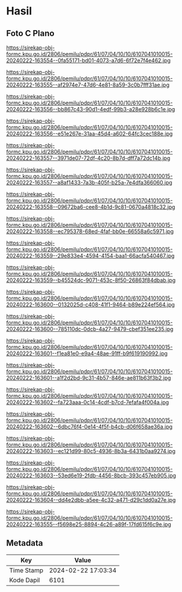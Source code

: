 # Hasil

## Foto C Plano

https://sirekap-obj-formc.kpu.go.id/2806/pemilu/pdpr/61/07/04/10/10/6107041010015-20240222-163554--0fa55171-bd01-4073-a7d6-6f72e7f4e462.jpg

https://sirekap-obj-formc.kpu.go.id/2806/pemilu/pdpr/61/07/04/10/10/6107041010015-20240222-163555--af2974e7-47d6-4e81-8a59-3c0b7fff31ae.jpg

https://sirekap-obj-formc.kpu.go.id/2806/pemilu/pdpr/61/07/04/10/10/6107041010015-20240222-163556--bb867c43-90d1-4edf-99b3-a28e928b6c1e.jpg

https://sirekap-obj-formc.kpu.go.id/2806/pemilu/pdpr/61/07/04/10/10/6107041010015-20240222-163556--e51e267e-31aa-45d4-a602-64fc3cec188e.jpg

https://sirekap-obj-formc.kpu.go.id/2806/pemilu/pdpr/61/07/04/10/10/6107041010015-20240222-163557--3971de07-72df-4c20-8b7d-dff7a72dc14b.jpg

https://sirekap-obj-formc.kpu.go.id/2806/pemilu/pdpr/61/07/04/10/10/6107041010015-20240222-163557--a8af1433-7a3b-405f-b25a-7e4dfa366060.jpg

https://sirekap-obj-formc.kpu.go.id/2806/pemilu/pdpr/61/07/04/10/10/6107041010015-20240222-163558--09672ba6-cee8-4b1d-9c81-0670a4818c32.jpg

https://sirekap-obj-formc.kpu.go.id/2806/pemilu/pdpr/61/07/04/10/10/6107041010015-20240222-163558--ec795378-68ed-4faf-bb0e-66558a6c5971.jpg

https://sirekap-obj-formc.kpu.go.id/2806/pemilu/pdpr/61/07/04/10/10/6107041010015-20240222-163559--29e833e4-4594-4154-baa1-66acfa540467.jpg

https://sirekap-obj-formc.kpu.go.id/2806/pemilu/pdpr/61/07/04/10/10/6107041010015-20240222-163559--b45524dc-9071-453c-8f50-26863f84dbab.jpg

https://sirekap-obj-formc.kpu.go.id/2806/pemilu/pdpr/61/07/04/10/10/6107041010015-20240222-163600--0132025d-c408-41f1-9464-b89e224ef564.jpg

https://sirekap-obj-formc.kpu.go.id/2806/pemilu/pdpr/61/07/04/10/10/6107041010015-20240222-163600--785110dc-0dcb-4a27-9479-cbef351ee235.jpg

https://sirekap-obj-formc.kpu.go.id/2806/pemilu/pdpr/61/07/04/10/10/6107041010015-20240222-163601--f1ea81e0-e9a4-48ae-91ff-b9f619190992.jpg

https://sirekap-obj-formc.kpu.go.id/2806/pemilu/pdpr/61/07/04/10/10/6107041010015-20240222-163601--a1f2d2bd-9c31-4b57-846e-ae811b63f3b2.jpg

https://sirekap-obj-formc.kpu.go.id/2806/pemilu/pdpr/61/07/04/10/10/6107041010015-20240222-163602--fa723aaa-0c14-4cdf-b7cd-7efafa4f004a.jpg

https://sirekap-obj-formc.kpu.go.id/2806/pemilu/pdpr/61/07/04/10/10/6107041010015-20240222-163602--6dbc76f4-0e14-4f5f-b4cb-d06f658ae36a.jpg

https://sirekap-obj-formc.kpu.go.id/2806/pemilu/pdpr/61/07/04/10/10/6107041010015-20240222-163603--ec121d99-80c5-4936-8b3a-6431b0aa9274.jpg

https://sirekap-obj-formc.kpu.go.id/2806/pemilu/pdpr/61/07/04/10/10/6107041010015-20240222-163603--53ed6e19-2fdb-4456-8bcb-393c457eb905.jpg

https://sirekap-obj-formc.kpu.go.id/2806/pemilu/pdpr/61/07/04/10/10/6107041010015-20240222-163604--dd4e2dbb-a5ee-4c32-a471-d29c1dd0a27e.jpg

https://sirekap-obj-formc.kpu.go.id/2806/pemilu/pdpr/61/07/04/10/10/6107041010015-20240222-163555--f5698e25-8894-4c26-a89f-17fd615f6c9e.jpg


## Metadata

| Key        | Value               |
| ---------- | ------------------- |
| Time Stamp | 2024-02-22 17:03:34 |
| Kode Dapil | 6101                |



